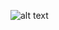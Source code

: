 ![alt text](http://i300.photobucket.com/albums/nn17/Andres_Bett/diagrama_zps7dmabloe.jpg "Diagrama")
